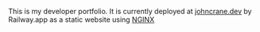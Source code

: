This is my developer portfolio. It is currently deployed at [johncrane.dev](https://johncrane.dev/) by 
Railway.app as a static website using [NGINX](https://www.nginx.com/)
